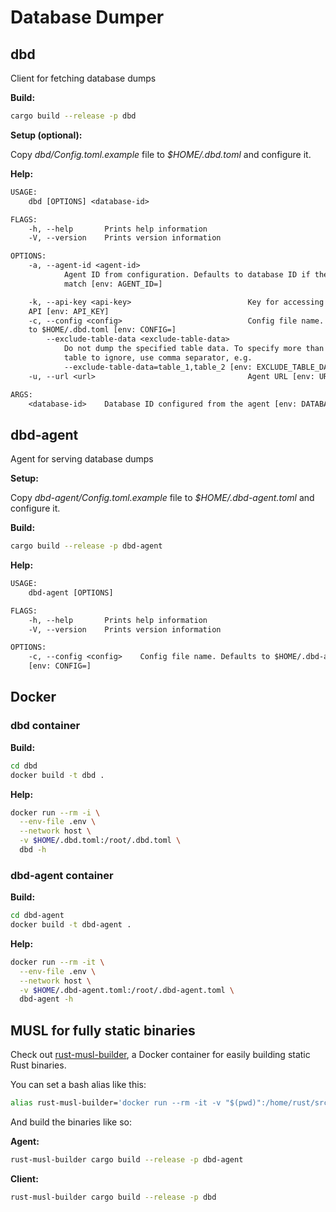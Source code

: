 # Database Dumper

## dbd

Client for fetching database dumps

**Build:**

```sh
cargo build --release -p dbd
```

**Setup (optional):**

Copy _dbd/Config.toml.example_ file to _$HOME/.dbd.toml_ and configure it.

**Help:**

```txt
USAGE:
    dbd [OPTIONS] <database-id>

FLAGS:
    -h, --help       Prints help information
    -V, --version    Prints version information

OPTIONS:
    -a, --agent-id <agent-id>
            Agent ID from configuration. Defaults to database ID if the ids
            match [env: AGENT_ID=]

    -k, --api-key <api-key>                          Key for accessing agent's
    API [env: API_KEY]
    -c, --config <config>                            Config file name. Defaults
    to $HOME/.dbd.toml [env: CONFIG=]
        --exclude-table-data <exclude-table-data>
            Do not dump the specified table data. To specify more than one
            table to ignore, use comma separator, e.g.
            --exclude-table-data=table_1,table_2 [env: EXCLUDE_TABLE_DATA=]
    -u, --url <url>                                  Agent URL [env: URL=]

ARGS:
    <database-id>    Database ID configured from the agent [env: DATABASE_ID=]
```

## dbd-agent

Agent for serving database dumps

**Setup:**

Copy _dbd-agent/Config.toml.example_ file to _$HOME/.dbd-agent.toml_ and
configure it.

**Build:**

```sh
cargo build --release -p dbd-agent
```

**Help:**

```txt
USAGE:
    dbd-agent [OPTIONS]

FLAGS:
    -h, --help       Prints help information
    -V, --version    Prints version information

OPTIONS:
    -c, --config <config>    Config file name. Defaults to $HOME/.dbd-agent.toml
    [env: CONFIG=]
```

## Docker

### dbd container

**Build:**

```sh
cd dbd
docker build -t dbd .
```

**Help:**

```sh
docker run --rm -i \
  --env-file .env \
  --network host \
  -v $HOME/.dbd.toml:/root/.dbd.toml \
  dbd -h
```

### dbd-agent container

**Build:**

```sh
cd dbd-agent
docker build -t dbd-agent .
```

**Help:**

```sh
docker run --rm -it \
  --env-file .env \
  --network host \
  -v $HOME/.dbd-agent.toml:/root/.dbd-agent.toml \
  dbd-agent -h
```

## MUSL for fully static binaries

Check out [rust-musl-builder](https://github.com/emk/rust-musl-builder), a
Docker container for easily building static Rust binaries.

You can set a bash alias like this:

```bash
alias rust-musl-builder='docker run --rm -it -v "$(pwd)":/home/rust/src ekidd/rust-musl-builder'
```

And build the binaries like so:

**Agent:**

```sh
rust-musl-builder cargo build --release -p dbd-agent
```

**Client:**

```sh
rust-musl-builder cargo build --release -p dbd
```

